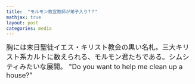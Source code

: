 ```yaml
---
title:  "モルモン教宣教師が弟子入り?？"
mathjax: true
layout: post
categories: media
---
```



<span style="font-size: 130%">
胸には末日聖徒イエス・キリスト教会の黒い名札。三大キリスト系カルトに数えられる、モルモン君たちである。シムシティみたいな展開。
"Do you want to help me clean up a house?"
</span>


